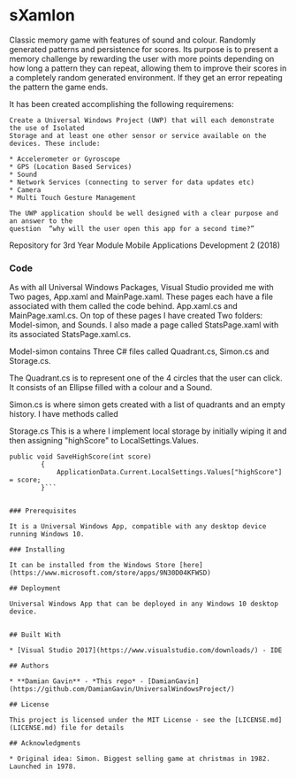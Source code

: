 
# sXamlon

Classic memory game with features of sound and colour. Randomly generated patterns and persistence for scores. Its purpose is to
present a memory challenge by rewarding the user with more points depending on how long a pattern they can repeat, allowing them 
to improve their scores in a completely random generated environment. If they get an error repeating the pattern the game ends.


It has been created accomplishing the following requiremens:
```
Create a Universal Windows Project (UWP) that will each demonstrate the use of Isolated 
Storage and at least one other sensor or service available on the devices. These include: 

* Accelerometer or Gyroscope 
* GPS (Location Based Services)
* Sound
* Network Services (connecting to server for data updates etc)
* Camera
* Multi Touch Gesture Management

The UWP application should be well designed with a clear purpose and an answer to the 
question  “why will the user open this app for a second time?”
```
Repository for 3rd Year Module Mobile Applications Development 2 (2018)

### Code
As with all Universal Windows Packages, Visual Studio provided me with Two pages, App.xaml and 
MainPage.xaml. These pages each have a file associated with them called the code behind.
App.xaml.cs and MainPage.xaml.cs.
On top of these pages I have created Two folders: Model-simon, and Sounds. I also made a page 
called StatsPage.xaml with its associated StatsPage.xaml.cs.

Model-simon contains Three C# files called Quadrant.cs, Simon.cs and Storage.cs. 

The Quadrant.cs is to represent one of the 4 circles that the user can click. It consists of 
an Ellipse filled with a colour and a Sound.

Simon.cs is where simon gets created with a list of quadrants and an empty history. I have methods 
called 

Storage.cs
This is a where I implement local storage by initially wiping it and then assigning "highScore"
to LocalSettings.Values.
```
public void SaveHighScore(int score)
		{
			ApplicationData.Current.LocalSettings.Values["highScore"] = score;
		}```


### Prerequisites

It is a Universal Windows App, compatible with any desktop device running Windows 10. 

### Installing

It can be installed from the Windows Store [here](https://www.microsoft.com/store/apps/9N30D04KFWSD)

## Deployment

Universal Windows App that can be deployed in any Windows 10 desktop device.


## Built With

* [Visual Studio 2017](https://www.visualstudio.com/downloads/) - IDE

## Authors

* **Damian Gavin** - *This repo* - [DamianGavin](https://github.com/DamianGavin/UniversalWindowsProject/) 

## License

This project is licensed under the MIT License - see the [LICENSE.md](LICENSE.md) file for details

## Acknowledgments

* Original idea: Simon. Biggest selling game at christmas in 1982. Launched in 1978.


